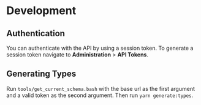 # Development

## Authentication

You can authenticate with the API by using a session token. To generate a
session token navigate to **Administration** > **API Tokens**.

## Generating Types

Run `tools/get_current_schema.bash` with the base url as the first argument and
a valid token as the second argument. Then run `yarn generate:types`.

